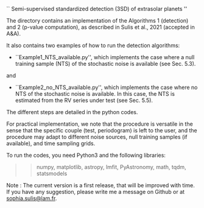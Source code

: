 `` Semi-supervised standardized detection (3SD) of extrasolar planets ''
 
 The directory contains an implementation of the Algorithms 1 (detection) and 2 (p-value computation), as described in Sulis et al., 2021 (accepted in A&A).
 
 It also contains two examples of how to run the detection algorithms:
 
 - ``Example1_NTS_available.py'', which implements the case where a null training sample (NTS) of the stochastic noise is available (see Sec. 5.3). 
 
 and
 
 - ``Example2_no_NTS_available.py'', which implements the case where no NTS of the stochastic noise is available. In this case, the NTS is estimated from the RV series under test (see Sec. 5.5). 
 
The different steps are detailed in the python codes.

For practical implementation, we note that the procedure is versatile in the sense that the specific couple (test, periodogram) is left to the user, and the procedure may adapt to different noise sources, null training samples (if available), and time sampling grids. 

To run the codes, you need Python3 and the following libraries:
>> numpy, matplotlib, astropy, lmfit, PyAstronomy, math, tqdm, statsmodels

Note : The current version is a first release, that will be improved with time. If you have any suggestion, please write me a message on Github or at sophia.sulis@lam.fr.
